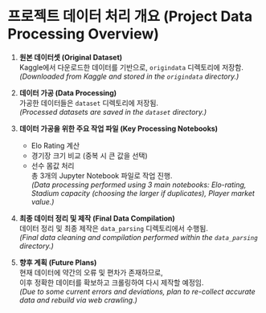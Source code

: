 # 프로젝트 데이터 처리 개요 (Project Data Processing Overview)

1. **원본 데이터셋 (Original Dataset)**  
   Kaggle에서 다운로드한 데이터를 기반으로, `origindata` 디렉토리에 저장함.  
   *(Downloaded from Kaggle and stored in the `origindata` directory.)*

2. **데이터 가공 (Data Processing)**  
   가공한 데이터들은 `dataset` 디렉토리에 저장됨.  
   *(Processed datasets are saved in the `dataset` directory.)*

3. **데이터 가공을 위한 주요 작업 파일 (Key Processing Notebooks)**  
   - Elo Rating 계산  
   - 경기장 크기 비교 (중복 시 큰 값을 선택)  
   - 선수 몸값 처리  
   총 3개의 Jupyter Notebook 파일로 작업 진행.  
   *(Data processing performed using 3 main notebooks: Elo-rating, Stadium capacity (choosing the larger if duplicates), Player market value.)*

4. **최종 데이터 정리 및 제작 (Final Data Compilation)**  
   데이터 정리 및 최종 제작은 `data_parsing` 디렉토리에서 수행됨.  
   *(Final data cleaning and compilation performed within the `data_parsing` directory.)*

5. **향후 계획 (Future Plans)**  
   현재 데이터에 약간의 오류 및 편차가 존재하므로,  
   이후 정확한 데이터를 확보하고 크롤링하여 다시 제작할 예정임.  
   *(Due to some current errors and deviations, plan to re-collect accurate data and rebuild via web crawling.)*
